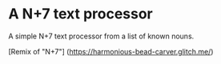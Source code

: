 # A N+7 text processor

A simple N+7 text processor from a list of known nouns.


[Remix of "N+7"] (https://harmonious-bead-carver.glitch.me/)
